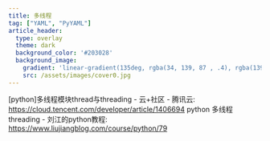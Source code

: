 ```yaml
---
title: 多线程
tag: ["YAML", "PyYAML"]
article_header:
  type: overlay
  theme: dark
  background_color: '#203028'
  background_image:
    gradient: 'linear-gradient(135deg, rgba(34, 139, 87 , .4), rgba(139, 34, 139, .4))'
    src: /assets/images/cover0.jpg
---
```


[python]多线程模块thread与threading - 云+社区 - 腾讯云: https://cloud.tencent.com/developer/article/1406694
python 多线程threading - 刘江的python教程: https://www.liujiangblog.com/course/python/79


